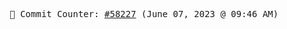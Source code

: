 <p align="center">
    <samp>
        📮 Commit Counter: <a href="https://github.com/Javascript-void0/Javascript-void0/commits/main">#58227</a> (June 07, 2023 @ 09:46 AM)
    </samp>
</p>